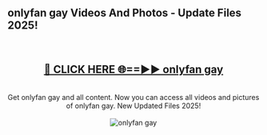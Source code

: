 <h2>onlyfan gay Videos And Photos - Update Files 2025!</h2>
<br>
<div align="center">
<h2><a href="https://linkcuts.com/hfmhzwbr" rel="nofollow">🔴 CLICK HERE 🌐==►► onlyfan gay</a></h2>
<br>
Get onlyfan gay and all content. Now you can access all videos and pictures of onlyfan gay. New Updated Files 2025!
<br>
<br>
<a href="https://linkcuts.com/hfmhzwbr" rel="nofollow" data-target="animated-image.originalLink"><img src="https://i.ibb.co.com/WyWwxjT/player-gif2.gif" alt="onlyfan gay" style="max-width: 100%; display: inline-block;" data-target="animated-image.originalImage"></a>
</div>
<br>